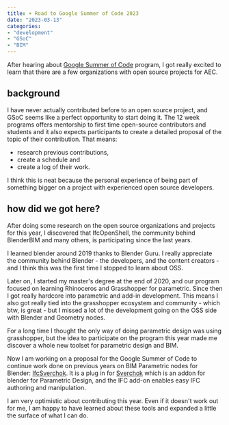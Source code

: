 ```yaml
---
title: ☀️ Road to Google Summer of Code 2023
date: "2023-03-13"
categories: 
- "development"
- "GSoC"
- "BIM"
---
```



After hearing about [Google Summer of Code](https://summerofcode.withgoogle.com/) program, I got really excited to learn that there are a few organizations with open source projects for AEC. 

## background

I have never actually contributed before to an open source project, and GSoC seems like a perfect opportunity to start doing it. The 12 week programs offers mentorship to first time open-source contributors and students and it also expects participants to create a detailed proposal of the topic of their contribution. That means: 

- research previous contributions, 
- create a schedule and 
- create a log of their work. 

I think this is neat because the personal experience of being part of something bigger on a project with experienced open source developers.

## how did we got here?
After doing some research on the open source organizations and projects for this year, I discovered that IfcOpenShell, the community behind BlenderBIM and many others, is participating since the last years.

I learned blender around 2019 thanks to Blender Guru. I really appreciate the community behind Blender - the developers, and the content creators - and I think this was the first time I stopped to learn about OSS.

Later on, I started my master's degree at the end of 2020, and our program focused on learning Rhinoceros and Grasshopper for parametric. Since then I got really hardcore into parametric and add-in development. This means I also got really tied into the grasshopper ecosystem and community -  which btw, is great - but I missed a lot of the development going on the OSS side with Blender and Geometry nodes. 

For a long time I thought the only way of doing parametric design was using grasshopper, but the idea to participate on the program this year made me discover a whole new toolset for parametric design and BIM.

Now I am working on a proposal for the Google Summer of Code to continue work done on previous years on BIM Parametric nodes for Blender: [IfcSverchok](https://github.com/IfcOpenShell/IfcOpenShell/tree/v0.7.0/src/ifcsverchok). It is a plug in for [Sverchok](https://github.com/nortikin/sverchok) which is an addon for blender for Parametric Design, and the IFC add-on enables easy IFC authoring and manipulation.

I am very optimistic about contributing this year. Even if it doesn't work out for me, I am happy to have learned about these tools and expanded a little the surface of what I can do.
